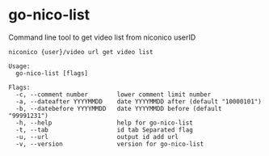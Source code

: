# go-nico-list

Command line tool to get video list from niconico userID

```text
niconico {user}/video url get video list

Usage:
  go-nico-list [flags]

Flags:
  -c, --comment number        lower comment limit number
  -a, --dateafter YYYYMMDD    date YYYYMMDD after (default "10000101")
  -b, --datebefore YYYYMMDD   date YYYYMMDD before (default "99991231")
  -h, --help                  help for go-nico-list
  -t, --tab                   id tab Separated flag
  -u, --url                   output id add url
  -v, --version               version for go-nico-list
```
